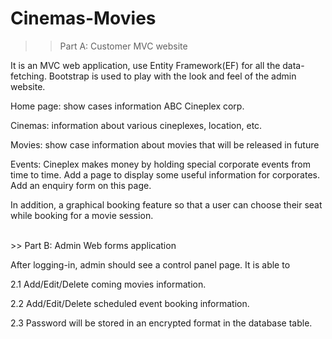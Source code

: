 # Cinemas-Movies
>> Part A: Customer MVC website

It is an MVC web application, use Entity Framework(EF) for all the data-fetching. Bootstrap is used to play with the look and feel of the admin website. 

Home page: show cases information ABC Cineplex corp.

Cinemas: information about various cineplexes, location, etc. 

Movies: show case information about movies that will be released in future

Events: Cineplex makes money by holding special corporate events from time to time. Add a page to display some useful information for corporates. Add an 
enquiry form on this page. 

In addition, a graphical booking feature so that a user can choose their seat while booking for a movie session.


</br>
>> Part B: Admin Web forms application

After logging-in, admin should see a control panel page. It is able to

2.1 Add/Edit/Delete coming movies information.

2.2 Add/Edit/Delete scheduled event booking information.

2.3 Password will be stored in an encrypted format in the database table. 
